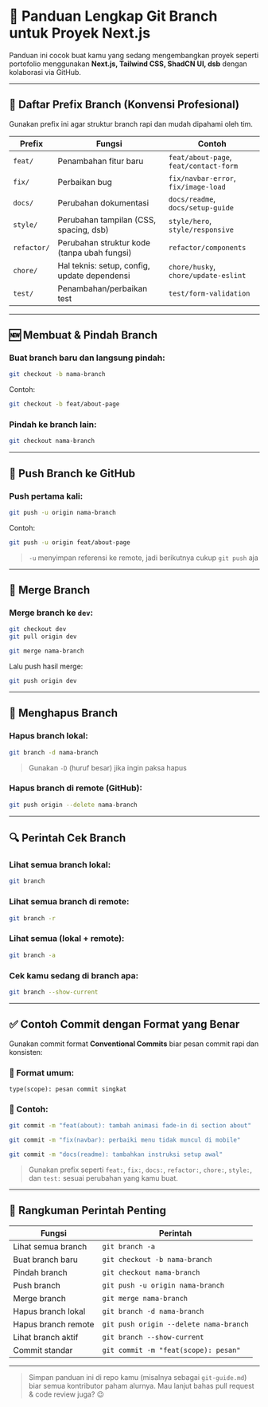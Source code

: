 # 📘 Panduan Lengkap Git Branch untuk Proyek Next.js

Panduan ini cocok buat kamu yang sedang mengembangkan proyek seperti portofolio menggunakan **Next.js, Tailwind CSS, ShadCN UI, dsb** dengan kolaborasi via GitHub.

---

## 🔖 Daftar Prefix Branch (Konvensi Profesional)

Gunakan prefix ini agar struktur branch rapi dan mudah dipahami oleh tim.

| Prefix      | Fungsi                                       | Contoh                                 |
| ----------- | -------------------------------------------- | -------------------------------------- |
| `feat/`     | Penambahan fitur baru                        | `feat/about-page`, `feat/contact-form` |
| `fix/`      | Perbaikan bug                                | `fix/navbar-error`, `fix/image-load`   |
| `docs/`     | Perubahan dokumentasi                        | `docs/readme`, `docs/setup-guide`      |
| `style/`    | Perubahan tampilan (CSS, spacing, dsb)       | `style/hero`, `style/responsive`       |
| `refactor/` | Perubahan struktur kode (tanpa ubah fungsi)  | `refactor/components`                  |
| `chore/`    | Hal teknis: setup, config, update dependensi | `chore/husky`, `chore/update-eslint`   |
| `test/`     | Penambahan/perbaikan test                    | `test/form-validation`                 |

---

## 🆕 Membuat & Pindah Branch

### Buat branch baru dan langsung pindah:

```bash
git checkout -b nama-branch
```

Contoh:

```bash
git checkout -b feat/about-page
```

### Pindah ke branch lain:

```bash
git checkout nama-branch
```

---

## 🚀 Push Branch ke GitHub

### Push pertama kali:

```bash
git push -u origin nama-branch
```

Contoh:

```bash
git push -u origin feat/about-page
```

> `-u` menyimpan referensi ke remote, jadi berikutnya cukup `git push` aja

---

## 🔄 Merge Branch

### Merge branch ke `dev`:

```bash
git checkout dev
git pull origin dev

git merge nama-branch
```

Lalu push hasil merge:

```bash
git push origin dev
```

---

## 🧹 Menghapus Branch

### Hapus branch lokal:

```bash
git branch -d nama-branch
```

> Gunakan `-D` (huruf besar) jika ingin paksa hapus

### Hapus branch di remote (GitHub):

```bash
git push origin --delete nama-branch
```

---

## 🔍 Perintah Cek Branch

### Lihat semua branch lokal:

```bash
git branch
```

### Lihat semua branch di remote:

```bash
git branch -r
```

### Lihat semua (lokal + remote):

```bash
git branch -a
```

### Cek kamu sedang di branch apa:

```bash
git branch --show-current
```

---

## ✅ Contoh Commit dengan Format yang Benar

Gunakan commit format **Conventional Commits** biar pesan commit rapi dan konsisten:

### 📌 Format umum:

```
type(scope): pesan commit singkat
```

### 🧪 Contoh:

```bash
git commit -m "feat(about): tambah animasi fade-in di section about"
```

```bash
git commit -m "fix(navbar): perbaiki menu tidak muncul di mobile"
```

```bash
git commit -m "docs(readme): tambahkan instruksi setup awal"
```

> Gunakan prefix seperti `feat:`, `fix:`, `docs:`, `refactor:`, `chore:`, `style:`, dan `test:` sesuai perubahan yang kamu buat.

---

## 📝 Rangkuman Perintah Penting

| Fungsi              | Perintah                               |
| ------------------- | -------------------------------------- |
| Lihat semua branch  | `git branch -a`                        |
| Buat branch baru    | `git checkout -b nama-branch`          |
| Pindah branch       | `git checkout nama-branch`             |
| Push branch         | `git push -u origin nama-branch`       |
| Merge branch        | `git merge nama-branch`                |
| Hapus branch lokal  | `git branch -d nama-branch`            |
| Hapus branch remote | `git push origin --delete nama-branch` |
| Lihat branch aktif  | `git branch --show-current`            |
| Commit standar      | `git commit -m "feat(scope): pesan"`   |

---

> Simpan panduan ini di repo kamu (misalnya sebagai `git-guide.md`) biar semua kontributor paham alurnya. Mau lanjut bahas pull request & code review juga? 😉
